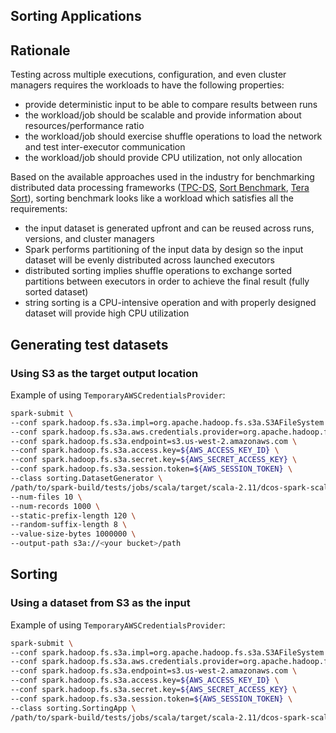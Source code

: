 Sorting Applications
---
## Rationale

Testing across multiple executions, configuration, and even cluster managers requires the 
workloads to have the following properties: 
* provide deterministic input to be able to compare results between runs
* the workload/job should be scalable and provide information about resources/performance ratio
* the workload/job should exercise shuffle operations to load the network and test inter-executor communication
* the workload/job should provide CPU utilization, not only allocation

Based on the available approaches used in the industry for benchmarking distributed data processing frameworks 
([TPC-DS](http://www.tpc.org/tpcds/), [Sort Benchmark](http://sortbenchmark.org/), [Tera Sort](https://mapr.com/whitepapers/terasort-benchmark-comparison-yarn/)), 
sorting benchmark looks like a workload which satisfies all the requirements:
* the input dataset is generated upfront and can be reused across runs, versions, and cluster managers
* Spark performs partitioning of the input data by design so the input dataset will be evenly distributed across launched executors
* distributed sorting implies shuffle operations to exchange sorted partitions between executors in order to achieve the final result (fully sorted dataset)
* string sorting is a CPU-intensive operation and with properly designed dataset will provide high CPU utilization

## Generating test datasets
### Using S3 as the target output location
 
Example of using `TemporaryAWSCredentialsProvider`:
```bash
spark-submit \
--conf spark.hadoop.fs.s3a.impl=org.apache.hadoop.fs.s3a.S3AFileSystem \
--conf spark.hadoop.fs.s3a.aws.credentials.provider=org.apache.hadoop.fs.s3a.TemporaryAWSCredentialsProvider \
--conf spark.hadoop.fs.s3a.endpoint=s3.us-west-2.amazonaws.com \
--conf spark.hadoop.fs.s3a.access.key=${AWS_ACCESS_KEY_ID} \
--conf spark.hadoop.fs.s3a.secret.key=${AWS_SECRET_ACCESS_KEY} \
--conf spark.hadoop.fs.s3a.session.token=${AWS_SESSION_TOKEN} \
--class sorting.DatasetGenerator \
/path/to/spark-build/tests/jobs/scala/target/scala-2.11/dcos-spark-scala-tests-assembly-0.2-SNAPSHOT.jar \
--num-files 10 \
--num-records 1000 \
--static-prefix-length 120 \
--random-suffix-length 8 \
--value-size-bytes 1000000 \
--output-path s3a://<your bucket>/path
```

## Sorting

### Using a dataset from S3 as the input

Example of using `TemporaryAWSCredentialsProvider`:
```bash
spark-submit \
--conf spark.hadoop.fs.s3a.impl=org.apache.hadoop.fs.s3a.S3AFileSystem \
--conf spark.hadoop.fs.s3a.aws.credentials.provider=org.apache.hadoop.fs.s3a.TemporaryAWSCredentialsProvider \
--conf spark.hadoop.fs.s3a.endpoint=s3.us-west-2.amazonaws.com \
--conf spark.hadoop.fs.s3a.access.key=${AWS_ACCESS_KEY_ID} \
--conf spark.hadoop.fs.s3a.secret.key=${AWS_SECRET_ACCESS_KEY} \
--conf spark.hadoop.fs.s3a.session.token=${AWS_SESSION_TOKEN} \
--class sorting.SortingApp \
/path/to/spark-build/tests/jobs/scala/target/scala-2.11/dcos-spark-scala-tests_2.11-0.2-SNAPSHOT.jar s3a://<your bucket>/path